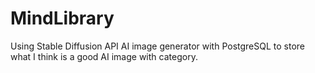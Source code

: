 # MindLibrary
Using Stable Diffusion API AI image generator with PostgreSQL to store what I think is a good AI image with category.
